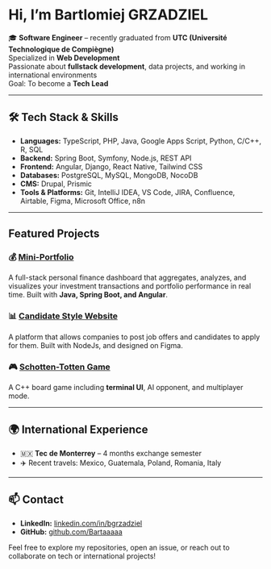 # Hi, I’m Bartlomiej GRZADZIEL

🎓 **Software Engineer** – recently graduated from **UTC (Université Technologique de Compiègne)**  
Specialized in **Web Development**  
Passionate about **fullstack development**, data projects, and working in international environments  
Goal: To become a **Tech Lead**

---

## 🛠️ Tech Stack & Skills

- **Languages:** TypeScript, PHP, Java, Google Apps Script, Python, C/C++, R, SQL  
- **Backend:** Spring Boot, Symfony, Node.js, REST API  
- **Frontend:** Angular, Django, React Native, Tailwind CSS  
- **Databases:** PostgreSQL, MySQL, MongoDB, NocoDB  
- **CMS:** Drupal, Prismic  
- **Tools & Platforms:** Git, IntelliJ IDEA, VS Code, JIRA, Confluence, Airtable, Figma, Microsoft Office, n8n  

---

## Featured Projects

### 💰 [Mini-Portfolio](https://github.com/orgs/qsb-mini-portfolio/repositories)
A full-stack personal finance dashboard that aggregates, analyzes, and visualizes your investment transactions and portfolio performance in real time. Built with **Java, Spring Boot, and Angular**.

### 📊 [Candidate Style Website](https://github.com/Bartaaaaa/SR10_Projet)
A platform that allows companies to post job offers and candidates to apply for them. Built with NodeJs, and designed on Figma.

### 🎮 [Schotten-Totten Game](https://github.com/Bartaaaaa/Schotten-Totten-Game_)
A C++ board game including **terminal UI**, AI opponent, and multiplayer mode. 

---

## 🌍 International Experience

- 🇲🇽 **Tec de Monterrey** – 4 months exchange semester  
- ✈️ Recent travels: Mexico, Guatemala, Poland, Romania, Italy  

---

## 📫 Contact

- **LinkedIn:** [linkedin.com/in/bgrzadziel](https://www.linkedin.com/in/bgrzadziel/)  
- **GitHub:** [github.com/Bartaaaaa](https://github.com/Bartaaaaa)  

Feel free to explore my repositories, open an issue, or reach out to collaborate on tech or international projects!
